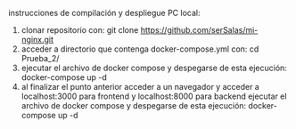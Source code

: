 instrucciones de compilación y despliegue PC local:
1) clonar repositorio con:  git clone https://github.com/serSalas/mi-nginx.git
2) acceder a directorio que contenga docker-compose.yml con:  cd Prueba_2/
3) ejecutar el archivo de docker compose y despegarse de esta ejecución:  docker-compose up -d
4) al finalizar el punto anterior acceder a un navegador y acceder a localhost:3000 para frontend y localhost:8000 para backend
ejecutar el archivo de docker compose y despegarse de esta ejecución:  docker-compose up -d
